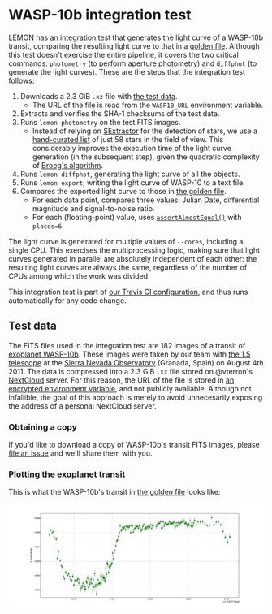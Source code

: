 # WASP-10b integration test

LEMON has [an integration test](./wasp10b.py) that generates the light curve of a [WASP-10b](https://en.wikipedia.org/wiki/WASP-10b) transit, comparing the resulting light curve to that in a [golden file](./WASP10b-golden-curve.txt). Although this test doesn't exercise the entire pipeline, it covers the two critical commands: `photometry` (to perform aperture photometry) and `diffphot` (to generate the light curves). These are the steps that the integration test follows:

1. Downloads a 2.3 GiB `.xz` file with [the test data](#test-data).
   * The URL of the file is read from the `WASP10_URL` environment variable.
1. Extracts and verifies the SHA-1 checksums of the test data.
1. Runs `lemon photometry` on the test FITS images.
   * Instead of relying on [SExtractor](http://www.astromatic.net/software/sextractor) for the detection of stars, we use a [hand-curated list](./WASP10b-coordinates.txt) of just 58 stars in the field of view. This considerably improves the execution time of the light curve generation (in the subsequent step), given the quadratic complexity of [Broeg's algorithm](http://adsabs.harvard.edu/abs/2005AN....326..134B).
1. Runs `lemon diffphot`, generating the light curve of all the objects.
1. Runs `lemon export`, writing the light curve of WASP-10 to a text file.
1. Compares the exported light curve to those in [the golden file](./WASP10b-golden-curve.txt).
   * For each data point, compares three values: Julian Date, differential magnitude and signal-to-noise ratio.
   * For each (floating-point) value, uses [`assertAlmostEqual()`](https://docs.python.org/3/library/unittest.html#unittest.TestCase.assertAlmostEqual) with `places=6`.

The light curve is generated for multiple values of `--cores`, including a single CPU. This exercises the multiprocessing logic, making sure that light curves generated in parallel are absolutely independent of each other: the resulting light curves are always the same, regardless of the number of CPUs among which the work was divided.

This integration test is part of [our Travis CI configuration](../.travis.yml), and thus runs automatically for any code change.

## Test data

The FITS files used in the integration test are 182 images of a transit of [exoplanet WASP-10b](https://en.wikipedia.org/wiki/WASP-10b). These images were taken by our team with [the 1.5 telescope](https://www.osn.iaa.csic.es/en/page/15-m-telescope) at the [Sierra Nevada Observatory](https://www.osn.iaa.csic.es/en/) (Granada, Spain) on August 4th 2011. The data is compressed into a 2.3 GiB `.xz` file stored on @vterron's [NextCloud](https://nextcloud.com/) server. For this reason, the URL of the file is stored in [an encrypted environment variable](https://docs.travis-ci.com/user/environment-variables/#defining-encrypted-variables-in-travisyml), and not publicly available. Although not infallible, the goal of this approach is merely to avoid unnecesarily exposing the address of a personal NextCloud server.

### Obtaining a copy

If you'd like to download a copy of WASP-10b's transit FITS images, please [file an issue](https://github.com/vterron/lemon/issues/new) and we'll share them with you.

### Plotting the exoplanet transit

This is what the WASP-10b's transit in [the golden file](./WASP10b-golden-curve.txt) looks like:

![Plot of WASP-10b's transit](WASP10b-golden-curve.svg)
